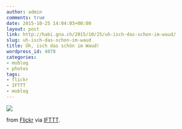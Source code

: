 ```yaml
---
author: admin
comments: true
date: 2015-10-25 14:04:03+00:00
layout: post
link: http://habi.gna.ch/2015/10/25/uh-isch-das-schon-im-waud/
slug: uh-isch-das-schon-im-waud
title: Üh, isch das schön im Waud!
wordpress_id: 4078
categories:
- moblog
- photos
tags:
- flickr
- IFTTT
- moblog
---
```


![](http://ift.tt/1N0JKbP)  

  

from [Flickr](http://flic.kr/p/zgY9kf) via [IFTTT](http://ift.tt/1c4nCfM).

